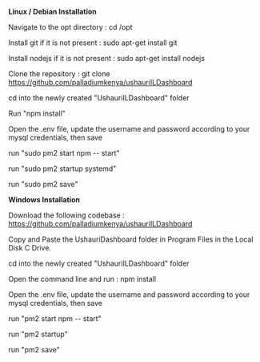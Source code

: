 <b> Linux / Debian Installation </b>

Navigate to the opt directory : cd /opt

Install git if it is not present : sudo apt-get install git

Install nodejs if it is not present : sudo apt-get install nodejs

Clone the repository : git clone https://github.com/palladiumkenya/ushauriILDashboard

cd into the newly created "UshauriILDashboard" folder

Run "npm install"

Open the .env file, update the username and password according to your mysql credentials, then save

run "sudo pm2 start npm -- start"

run "sudo pm2 startup systemd"

run "sudo pm2 save"


<b> Windows Installation </b>

Download the following codebase : https://github.com/palladiumkenya/ushauriILDashboard

Copy and Paste the UshauriDashboard folder in Program Files in the Local Disk C Drive. 

cd into the newly created "UshauriILDashboard" folder

Open the command line and run : npm install

Open the .env file, update the username and password according to your mysql credentials, then save

run "pm2 start npm -- start"

run "pm2 startup"

run "pm2 save"

